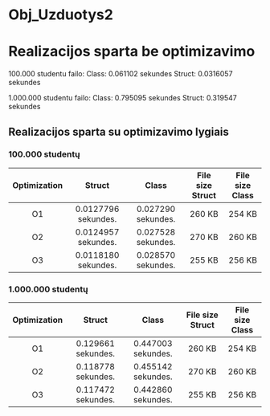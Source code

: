 # Obj_Uzduotys2

# Realizacijos sparta be optimizavimo

100.000 studentu failo:
Class: 0.061102 sekundes
Struct: 0.0316057 sekundes

1.000.000 studentu failo:
Class: 0.795095 sekundes
Struct: 0.319547 sekundes

## Realizacijos sparta su optimizavimo lygiais 
### 100.000 studentų
| Optimization | Struct | Class | File size Struct | File size Class |
| :---: | :---: | :---: | :---: | :---: |
| O1 | 0.0127796 sekundes. | 0.027290 sekundes. | 260 KB | 254 KB |
| O2 | 0.0124957 sekundes. | 0.027528 sekundes. | 270 KB | 260 KB |
| O3 | 0.0118180 sekundes. | 0.028570 sekundes. | 255 KB | 256 KB |


### 1.000.000 studentų
| Optimization | Struct | Class | File size Struct | File size Class |
| :---: | :---: | :---: | :---: | :---: | 
| O1 | 0.129661 sekundes. | 0.447003 sekundes. |260 KB| 254 KB |
| O2 | 0.118778 sekundes. | 0.455142 sekundes. |270 KB| 260 KB | 
| O3 | 0.117472 sekundes. | 0.442860 sekundes. |255 KB| 256 KB |